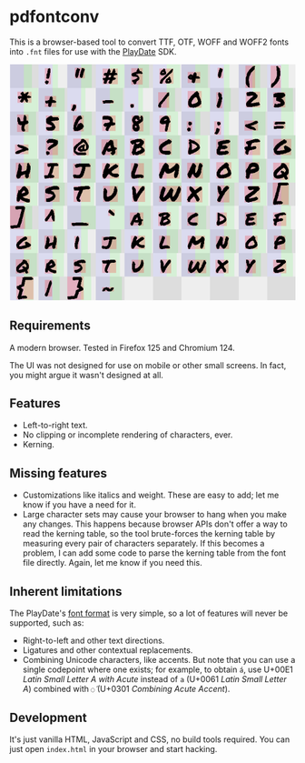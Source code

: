 pdfontconv
==========

This is a browser-based tool to convert TTF, OTF, WOFF and WOFF2 fonts into `.fnt` files for use with the [PlayDate](https://play.date) SDK.

![Screenshot of pdfontconv output](screenshot.png)

Requirements
------------

A modern browser. Tested in Firefox 125 and Chromium 124.

The UI was not designed for use on mobile or other small screens. In fact, you might argue it wasn't designed at all.

Features
--------

- Left-to-right text.
- No clipping or incomplete rendering of characters, ever.
- Kerning.

Missing features
----------------

- Customizations like italics and weight. These are easy to add; let me know if you have a need for it.
- Large character sets may cause your browser to hang when you make any changes. This happens because browser APIs don't offer a way to read the kerning table, so the tool brute-forces the kerning table by measuring every pair of characters separately. If this becomes a problem, I can add some code to parse the kerning table from the font file directly. Again, let me know if you need this.

Inherent limitations
--------------------

The PlayDate's [font format](https://github.com/cranksters/playdate-reverse-engineering/blob/main/formats/fnt.md) is very simple, so a lot of features will never be supported, such as:

- Right-to-left and other text directions.
- Ligatures and other contextual replacements.
- Combining Unicode characters, like accents. But note that you can use a single codepoint where one exists; for example, to obtain `á`, use U+00E1 _Latin Small Letter A with Acute_ instead of `a` (U+0061 _Latin Small Letter A_) combined with `◌́` (U+0301 _Combining Acute Accent_).

Development
-----------

It's just vanilla HTML, JavaScript and CSS, no build tools required. You can just open `index.html` in your browser and start hacking.
